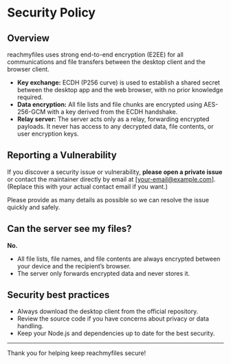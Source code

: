 # Security Policy

## Overview

reachmyfiles uses strong end-to-end encryption (E2EE) for all communications and file transfers between the desktop client and the browser client.

- **Key exchange:** ECDH (P256 curve) is used to establish a shared secret between the desktop app and the web browser, with no prior knowledge required.
- **Data encryption:** All file lists and file chunks are encrypted using AES-256-GCM with a key derived from the ECDH handshake.
- **Relay server:** The server acts only as a relay, forwarding encrypted payloads. It never has access to any decrypted data, file contents, or user encryption keys.

## Reporting a Vulnerability

If you discover a security issue or vulnerability, **please open a private issue** or contact the maintainer directly by email at [your-email@example.com].  
(Replace this with your actual contact email if you want.)

Please provide as many details as possible so we can resolve the issue quickly and safely.

## Can the server see my files?

**No.**  
- All file lists, file names, and file contents are always encrypted between your device and the recipient’s browser.
- The server only forwards encrypted data and never stores it.

## Security best practices

- Always download the desktop client from the official repository.
- Review the source code if you have concerns about privacy or data handling.
- Keep your Node.js and dependencies up to date for the best security.

---

Thank you for helping keep reachmyfiles secure!
